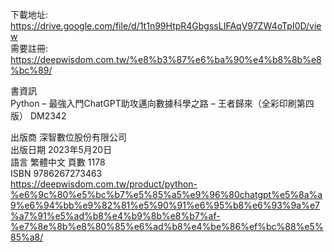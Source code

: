 
下載地址:  
https://drive.google.com/file/d/1t1n99HtpR4GbgssLIFAqV97ZW4oTpI0D/view    
需要註冊:  
https://deepwisdom.com.tw/%e8%b3%87%e6%ba%90%e4%b8%8b%e8%bc%89/  

書資訊  
Python – 最強入門ChatGPT助攻邁向數據科學之路 – 王者歸來（全彩印刷第四版） DM2342  

出版商	深智數位股份有限公司  
出版日期	2023年5月20日  
語言	繁體中文 
頁數	1178  
ISBN	9786267273463  
https://deepwisdom.com.tw/product/python-%e6%9c%80%e5%bc%b7%e5%85%a5%e9%96%80chatgpt%e5%8a%a9%e6%94%bb%e9%82%81%e5%90%91%e6%95%b8%e6%93%9a%e7%a7%91%e5%ad%b8%e4%b9%8b%e8%b7%af-%e7%8e%8b%e8%80%85%e6%ad%b8%e4%be%86%ef%bc%88%e5%85%a8/


